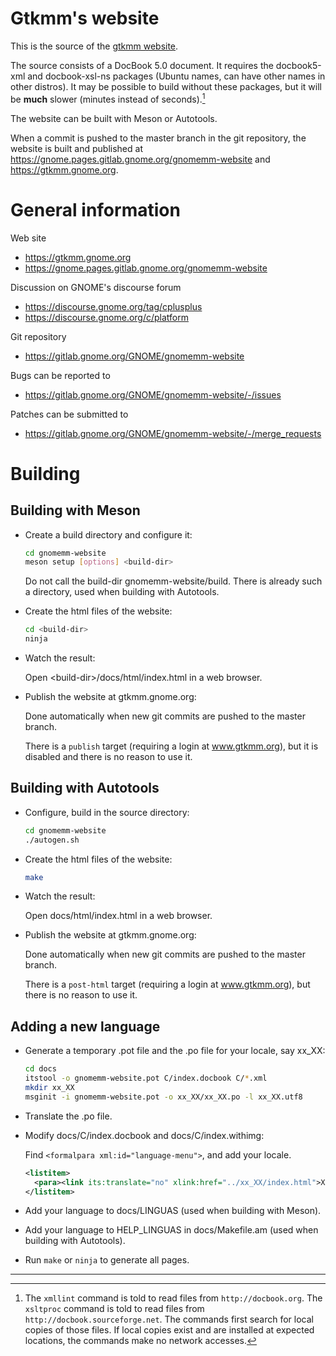 # Gtkmm's website

This is the source of the [gtkmm website](https://gtkmm.gnome.org).

The source consists of a DocBook 5.0 document.
It requires the docbook5-xml and docbook-xsl-ns packages (Ubuntu names,
can have other names in other distros). It may be possible to build without
these packages, but it will be __much__ slower (minutes instead of seconds).[^1]

The website can be built with Meson or Autotools.

When a commit is pushed to the master branch in the git repository, the website
is built and published at https://gnome.pages.gitlab.gnome.org/gnomemm-website
and https://gtkmm.gnome.org.

# General information

Web site
 - https://gtkmm.gnome.org
 - https://gnome.pages.gitlab.gnome.org/gnomemm-website

Discussion on GNOME's discourse forum
 - https://discourse.gnome.org/tag/cplusplus
 - https://discourse.gnome.org/c/platform

Git repository
 - https://gitlab.gnome.org/GNOME/gnomemm-website

Bugs can be reported to
 - https://gitlab.gnome.org/GNOME/gnomemm-website/-/issues

Patches can be submitted to
 - https://gitlab.gnome.org/GNOME/gnomemm-website/-/merge_requests

# Building

## Building with Meson

- Create a build directory and configure it:
  ```sh
  cd gnomemm-website
  meson setup [options] <build-dir>
  ```
  Do not call the build-dir gnomemm-website/build. There is already such a
  directory, used when building with Autotools.

- Create the html files of the website:
  ```sh
  cd <build-dir>
  ninja
  ```

- Watch the result:

  Open \<build-dir>/docs/html/index.html in a web browser.

- Publish the website at gtkmm.gnome.org:

  Done automatically when new git commits are pushed to the master branch.

  There is a `publish` target (requiring a login at www.gtkmm.org),
  but it is disabled and there is no reason to use it.

## Building with Autotools

- Configure, build in the source directory:
  ```sh
  cd gnomemm-website
  ./autogen.sh
  ```

- Create the html files of the website:
  ```sh
  make
  ```

- Watch the result:

  Open docs/html/index.html in a web browser.

- Publish the website at gtkmm.gnome.org:

  Done automatically when new git commits are pushed to the master branch.

  There is a `post-html` target (requiring a login at www.gtkmm.org),
  but there is no reason to use it.

## Adding a new language

- Generate a temporary .pot file and the .po file for your locale, say xx_XX:
  ```sh
  cd docs
  itstool -o gnomemm-website.pot C/index.docbook C/*.xml
  mkdir xx_XX
  msginit -i gnomemm-website.pot -o xx_XX/xx_XX.po -l xx_XX.utf8
  ```

- Translate the .po file.

- Modify docs/C/index.docbook and docs/C/index.withimg:

  Find `<formalpara xml:id="language-menu">`, and add your locale.
  ```xml
  <listitem>
    <para><link its:translate="no" xlink:href="../xx_XX/index.html">Xxxx</link></para>
  </listitem>
  ```

- Add your language to docs/LINGUAS (used when building with Meson).

- Add your language to HELP_LINGUAS in docs/Makefile.am (used when building with Autotools).

- Run `make` or `ninja` to generate all pages.

--------------------
<!-- footnote -->
[^1]: The `xmllint` command is told to read files from `http://docbook.org`.
The `xsltproc` command is told to read files from `http://docbook.sourceforge.net`.
The commands first search for local copies of those files. If local copies exist
and are installed at expected locations, the commands make no network accesses.
